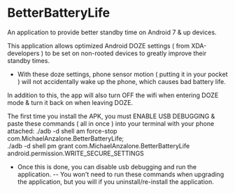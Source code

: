 # BetterBatteryLife
An application to provide better standby time on Android 7 &amp; up devices.

This application allows optimized Android DOZE settings ( from XDA-developers ) to be set on non-rooted devices to greatly improve their standby times.
- With these doze settings, phone sensor motion ( putting it in your pocket ) will not accidentally wake up the phone, which causes bad battery life.

In addition to this, the app will also turn OFF the wifi when entering DOZE mode & turn it back on when leaving DOZE.

The first time you install the APK, you must ENABLE USB DEBUGGING & paste these commands ( all in once ) into your terminal with your phone attached:
  ./adb -d shell am force-stop com.MichaelAnzalone.BetterBatteryLife; \
  ./adb -d shell pm grant com.MichaelAnzalone.BetterBatteryLife android.permission.WRITE_SECURE_SETTINGS
  
  - Once this is done, you can disable usb debugging and run the application.
  -- You won't need to run these commands when upgrading the application, but you will if you uninstall/re-install the application.

